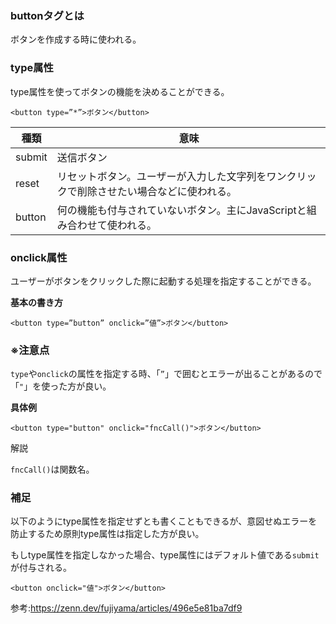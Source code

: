 ### buttonタグとは

ボタンを作成する時に使われる。

### type属性

type属性を使ってボタンの機能を決めることができる。

```
<button type=”*”>ボタン</button>
```

|種類|意味|
|-|-|
|submit|送信ボタン|
|reset|リセットボタン。ユーザーが入力した文字列をワンクリックで削除させたい場合などに使われる。|
|button|何の機能も付与されていないボタン。主にJavaScriptと組み合わせて使われる。|

### onclick属性

ユーザーがボタンをクリックした際に起動する処理を指定することができる。

**基本の書き方**
```
<button type=”button” onclick=”値”>ボタン</button>
```

### ※注意点

`type`や`onclick`の属性を指定する時、「`”`」で囲むとエラーが出ることがあるので「`"`」を使った方が良い。

**具体例**
```
<button type="button" onclick="fncCall()">ボタン</button>
```
解説

`fncCall()`は関数名。

### 補足

以下のようにtype属性を指定せずとも書くこともできるが、意図せぬエラーを防止するため原則type属性は指定した方が良い。

もしtype属性を指定しなかった場合、type属性にはデフォルト値である`submit`が付与される。  

```
<button onclick="値">ボタン</button>
```
参考:https://zenn.dev/fujiyama/articles/496e5e81ba7df9
